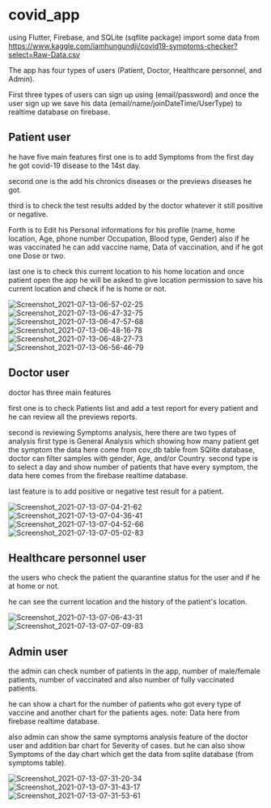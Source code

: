 # covid_app

using Flutter, Firebase, and SQLite (sqflite package)
import some data from https://www.kaggle.com/iamhungundji/covid19-symptoms-checker?select=Raw-Data.csv

The app has four types of users (Patient, Doctor, Healthcare personnel, and Admin).

First three types of users can sign up using (email/password) and once the user sign up we save his data (email/name/joinDateTime/UserType) to realtime database on firebase.

## Patient user 

he have five main features
first one is to add Symptoms from the first day he got covid-19 disease to the 14st day.

second one is the add his chronics diseases or the previews diseases he got.

third is to check the test results added by the doctor whatever it still positive or negative.

Forth is to Edit his Personal informations for his profile (name, home location, Age, phone number Occupation, Blood type, Gender) 
also if he was vaccinated he can add vaccine name, Data of vaccination, and if he got one Dose or two.

last one is to check this current location to his home location and once patient open the app he will be asked to give location permission to save his current location and check if he is home or not.

![Screenshot_2021-07-13-06-57-02-25](https://user-images.githubusercontent.com/49419245/125416307-2ec13fcf-5a10-4e6a-a22f-2c05ad9018df.png)
![Screenshot_2021-07-13-06-47-32-75](https://user-images.githubusercontent.com/49419245/125416263-465d248e-394f-4dce-952d-fb9faab3acc1.png)
![Screenshot_2021-07-13-06-47-57-68](https://user-images.githubusercontent.com/49419245/125416277-439c9e69-b9c4-4040-8b3b-84480cdac94f.png)
![Screenshot_2021-07-13-06-48-16-78](https://user-images.githubusercontent.com/49419245/125416283-df7fb46a-a74c-43c2-8624-dbb4089130da.png)
![Screenshot_2021-07-13-06-48-27-73](https://user-images.githubusercontent.com/49419245/125416289-9ecab63f-ca14-4872-8462-532708fe19f9.png)
![Screenshot_2021-07-13-06-56-46-79](https://user-images.githubusercontent.com/49419245/125416295-b5d7f7be-bb2f-4fe5-96e0-20a071ad69b4.png)

## Doctor user

doctor has three main features

first one is to check Patients list and add a test report for every patient and he can review all the previews reports.

second is reviewing Symptoms analysis, here there are two types of analysis
first type is General Analysis which showing how many patient get the symptom the data here come from cov_db table from SQlite database, doctor can filter samples with gender, Age, and/or Country.
second type is to select a day and show number of patients that have every symptom, the data here comes from the firebase realtime database.

last feature is to add positive or negative test result for a patient.

![Screenshot_2021-07-13-07-04-21-62](https://user-images.githubusercontent.com/49419245/125418967-fe52a6c1-7dbe-4701-a48a-855517bd44cc.png)
![Screenshot_2021-07-13-07-04-36-41](https://user-images.githubusercontent.com/49419245/125418992-752835a9-0f40-4edf-a7ae-35c6318a9549.png)
![Screenshot_2021-07-13-07-04-52-66](https://user-images.githubusercontent.com/49419245/125419005-9a08b17c-b9f2-4f2c-bfce-3202de5b4430.png)
![Screenshot_2021-07-13-07-05-02-83](https://user-images.githubusercontent.com/49419245/125419014-eac356f7-26d1-4262-b16c-d41d29179bed.png)

## Healthcare personnel user

the users who check the patient the quarantine status for the user and if he at home or not.

he can see the current location and the history of the patient's location.

![Screenshot_2021-07-13-07-06-43-31](https://user-images.githubusercontent.com/49419245/125419564-4e0b974b-2953-4dc9-8d3c-8228b3d4ff2b.png)
![Screenshot_2021-07-13-07-07-09-83](https://user-images.githubusercontent.com/49419245/125419611-963fb3dc-bbe3-47eb-a941-06acbc8346a1.png)

## Admin user

the admin can check number of patients in the app, number of male/female patients, number of vaccinated and also number of fully vaccinated patients.

he can show a chart for the number of patients who got every type of vaccine and another chart for the patients ages.
note: Data here from firebase realtime database.

also admin can show the same symptoms analysis feature of the doctor user and addition bar chart for Severity of cases.
but he can also show Symptoms of the day chart which get the data from sqlite database (from symptoms table).

![Screenshot_2021-07-13-07-31-20-34](https://user-images.githubusercontent.com/49419245/125421653-f93c6ec3-7829-4cf0-9c16-615af53ba618.png)
![Screenshot_2021-07-13-07-31-43-17](https://user-images.githubusercontent.com/49419245/125421679-dedb61eb-3b93-41c9-9eab-79197ee92e90.png)
![Screenshot_2021-07-13-07-31-53-61](https://user-images.githubusercontent.com/49419245/125421694-14c0b927-58af-4855-b7f1-90c272781e38.png)

